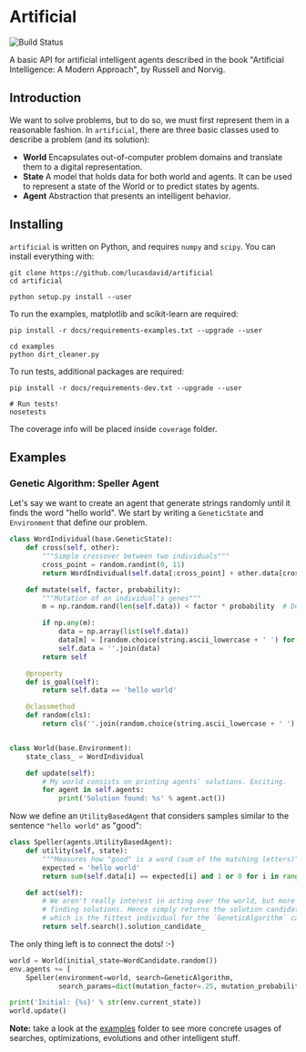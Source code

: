 # Artificial

![Build Status](https://github.com/lucasdavid/artificial/actions/workflows/python-app.yml/badge.svg)

A basic API for artificial intelligent agents described in the book "Artificial Intelligence: A Modern Approach", by Russell and Norvig.

## Introduction

We want to solve problems, but to do so, we must first represent them in a
reasonable fashion. In `artificial`, there are three basic classes used to
describe a problem (and its solution):

* **World** Encapsulates out-of-computer problem domains and translate them to
            a digital representation.
* **State** A model that holds data for both world and agents. It can be used
            to represent a state of the World or to predict states by agents.
* **Agent** Abstraction that presents an intelligent behavior.

## Installing

`artificial` is written on Python, and requires `numpy` and `scipy`.
You can install everything with:

```shell
git clone https://github.com/lucasdavid/artificial
cd artificial

python setup.py install --user
```

To run the examples, matplotlib and scikit-learn are required:
```
pip install -r docs/requirements-examples.txt --upgrade --user

cd examples
python dirt_cleaner.py
```

To run tests, additional packages are required:
```shell
pip install -r docs/requirements-dev.txt --upgrade --user

# Run tests!
nosetests
```

The coverage info will be placed inside `coverage` folder.

## Examples
### Genetic Algorithm: Speller Agent

Let's say we want to create an agent that generate strings randomly until it
finds the word "hello world". We start by writing a `GeneticState` and
`Environment` that define our problem.

```py
class WordIndividual(base.GeneticState):
    def cross(self, other):
        """Simple crossover between two individuals"""
        cross_point = random.randint(0, 11)
        return WordIndividual(self.data[:cross_point] + other.data[cross_point:])

    def mutate(self, factor, probability):
        """Mutation of an individual's genes"""
        m = np.random.rand(len(self.data)) < factor * probability  # Defines which genes will mutate.

        if np.any(m):
            data = np.array(list(self.data))
            data[m] = [random.choice(string.ascii_lowercase + ' ') for mutated in m if mutated]  # Mutate!
            self.data = ''.join(data)
        return self

    @property
    def is_goal(self):
        return self.data == 'hello world'

    @classmethod
    def random(cls):
        return cls(''.join(random.choice(string.ascii_lowercase + ' ') for _ in range(11))


class World(base.Environment):
    state_class_ = WordIndividual

    def update(self):
        # My world consists on printing agents' solutions. Exciting.
        for agent in self.agents:
            print('Solution found: %s' % agent.act())

```

Now we define an `UtilityBasedAgent` that considers samples similar to the
sentence `"hello world"` as "good":

```py
class Speller(agents.UtilityBasedAgent):
    def utility(self, state):
        """Measures how "good" is a word (sum of the matching letters)"""
        expected = 'hello world'
        return sum(self.data[i] == expected[i] and 1 or 0 for i in range(11)))

    def act(self):
        # We aren't really interest in acting over the world, but more in
        # finding solutions. Hence simply returns the solution candidate,
        # which is the fittest individual for the `GeneticAlgorithm` case.
        return self.search().solution_candidate_

```

The only thing left is to connect the dots! :-)

```py
world = World(initial_state=WordCandidate.random())
env.agents += [
    Speller(environment=world, search=GeneticAlgorithm,
            search_params=dict(mutation_factor=.25, mutation_probability=1))]

print('Initial: {%s}' % str(env.current_state))
world.update()

```

**Note:** take a look at the
[examples](https://github.com/lucasdavid/artificial/tree/master/examples)
folder to see more concrete usages of searches, optimizations, evolutions and
other intelligent stuff.

